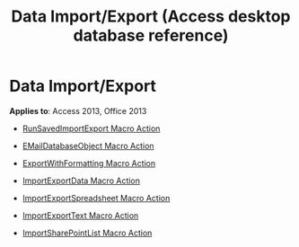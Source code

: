 ﻿---
title: Data Import/Export (Access desktop database reference)
TOCTitle: Data Import/Export
ms:assetid: 30b43148-8915-4204-87cc-09621f4d628a
ms:mtpsurl: https://msdn.microsoft.com/library/Dn124236(v=office.15)
ms:contentKeyID: 52071871
ms.date: 09/18/2015
mtps_version: v=office.15
---

# Data Import/Export


**Applies to**: Access 2013, Office 2013



  - [RunSavedImportExport Macro Action](runsavedimportexport-macro-action.md)

  - [EMailDatabaseObject Macro Action](emaildatabaseobject-macro-action.md)

  - [ExportWithFormatting Macro Action](exportwithformatting-macro-action.md)

  - [ImportExportData Macro Action](importexportdata-macro-action.md)

  - [ImportExportSpreadsheet Macro Action](importexportspreadsheet-macro-action.md)

  - [ImportExportText Macro Action](importexporttext-macro-action.md)

  - [ImportSharePointList Macro Action](importsharepointlist-macro-action.md)


